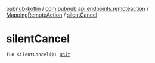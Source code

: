 [pubnub-kotlin](../../index.md) / [com.pubnub.api.endpoints.remoteaction](../index.md) / [MappingRemoteAction](index.md) / [silentCancel](./silent-cancel.md)

# silentCancel

`fun silentCancel(): `[`Unit`](https://kotlinlang.org/api/latest/jvm/stdlib/kotlin/-unit/index.html)